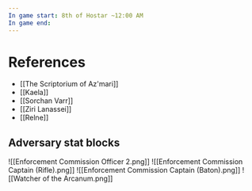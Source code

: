 ```yaml
---
In game start: 8th of Hostar ~12:00 AM
In game end:
---
```

# References
- [[The Scriptorium of Az'mari]]
- [[Kaela]]
- [[Sorchan Varr]]
- [[Ziri Lanassei]]
- [[Relne]]
## Adversary stat blocks
![[Enforcement Commission Officer 2.png]]
![[Enforcement Commission Captain (Rifle).png]]
![[Enforcement Commission Captain (Baton).png]]
![[Watcher of the Arcanum.png]]
